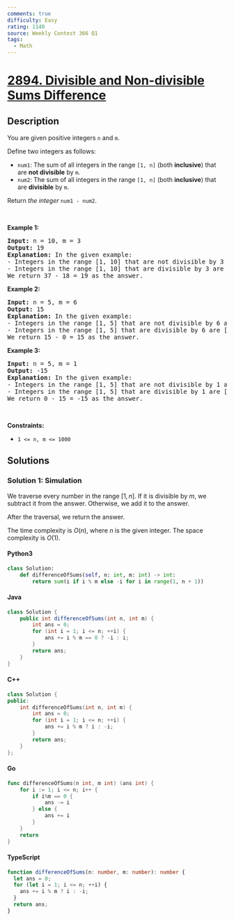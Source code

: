 ```yaml
---
comments: true
difficulty: Easy
rating: 1140
source: Weekly Contest 366 Q1
tags:
  - Math
---
```


<!-- problem:start -->

# [2894. Divisible and Non-divisible Sums Difference](https://leetcode.com/problems/divisible-and-non-divisible-sums-difference)


## Description

<!-- description:start -->

<p>You are given positive integers <code>n</code> and <code>m</code>.</p>

<p>Define two integers as follows:</p>

<ul>
	<li><code>num1</code>: The sum of all integers in the range <code>[1, n]</code> (both <strong>inclusive</strong>) that are <strong>not divisible</strong> by <code>m</code>.</li>
	<li><code>num2</code>: The sum of all integers in the range <code>[1, n]</code> (both <strong>inclusive</strong>) that are <strong>divisible</strong> by <code>m</code>.</li>
</ul>

<p>Return <em>the integer</em> <code>num1 - num2</code>.</p>

<p>&nbsp;</p>
<p><strong class="example">Example 1:</strong></p>

<pre>
<strong>Input:</strong> n = 10, m = 3
<strong>Output:</strong> 19
<strong>Explanation:</strong> In the given example:
- Integers in the range [1, 10] that are not divisible by 3 are [1,2,4,5,7,8,10], num1 is the sum of those integers = 37.
- Integers in the range [1, 10] that are divisible by 3 are [3,6,9], num2 is the sum of those integers = 18.
We return 37 - 18 = 19 as the answer.
</pre>

<p><strong class="example">Example 2:</strong></p>

<pre>
<strong>Input:</strong> n = 5, m = 6
<strong>Output:</strong> 15
<strong>Explanation:</strong> In the given example:
- Integers in the range [1, 5] that are not divisible by 6 are [1,2,3,4,5], num1 is the sum of those integers = 15.
- Integers in the range [1, 5] that are divisible by 6 are [], num2 is the sum of those integers = 0.
We return 15 - 0 = 15 as the answer.
</pre>

<p><strong class="example">Example 3:</strong></p>

<pre>
<strong>Input:</strong> n = 5, m = 1
<strong>Output:</strong> -15
<strong>Explanation:</strong> In the given example:
- Integers in the range [1, 5] that are not divisible by 1 are [], num1 is the sum of those integers = 0.
- Integers in the range [1, 5] that are divisible by 1 are [1,2,3,4,5], num2 is the sum of those integers = 15.
We return 0 - 15 = -15 as the answer.
</pre>

<p>&nbsp;</p>
<p><strong>Constraints:</strong></p>

<ul>
	<li><code>1 &lt;= n, m &lt;= 1000</code></li>
</ul>

<!-- description:end -->

## Solutions

<!-- solution:start -->

### Solution 1: Simulation

We traverse every number in the range $[1, n]$. If it is divisible by $m$, we subtract it from the answer. Otherwise, we add it to the answer.

After the traversal, we return the answer.

The time complexity is $O(n)$, where $n$ is the given integer. The space complexity is $O(1)$.

<!-- tabs:start -->

#### Python3

```python
class Solution:
    def differenceOfSums(self, n: int, m: int) -> int:
        return sum(i if i % m else -i for i in range(1, n + 1))
```

#### Java

```java
class Solution {
    public int differenceOfSums(int n, int m) {
        int ans = 0;
        for (int i = 1; i <= n; ++i) {
            ans += i % m == 0 ? -i : i;
        }
        return ans;
    }
}
```

#### C++

```cpp
class Solution {
public:
    int differenceOfSums(int n, int m) {
        int ans = 0;
        for (int i = 1; i <= n; ++i) {
            ans += i % m ? i : -i;
        }
        return ans;
    }
};
```

#### Go

```go
func differenceOfSums(n int, m int) (ans int) {
	for i := 1; i <= n; i++ {
		if i%m == 0 {
			ans -= i
		} else {
			ans += i
		}
	}
	return
}
```

#### TypeScript

```ts
function differenceOfSums(n: number, m: number): number {
  let ans = 0;
  for (let i = 1; i <= n; ++i) {
    ans += i % m ? i : -i;
  }
  return ans;
}
```

<!-- tabs:end -->

<!-- solution:end -->

<!-- problem:end -->
